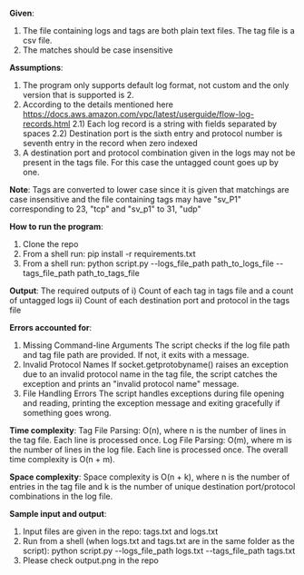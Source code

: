 **Given**:
1) The file containing logs and tags are both plain text files. The tag file is a csv file.
2) The matches should be case insensitive 

**Assumptions**:
1) The program only supports default log format, not custom and the only version that is supported is 2. 
2) According to the details mentioned here https://docs.aws.amazon.com/vpc/latest/userguide/flow-log-records.html
   2.1) Each log record is a string with fields separated by spaces
   2.2) Destination port is the sixth entry and protocol number is seventh entry in the record when zero indexed
3) A destination port and protocol combination given in the logs may not be present in the tags file. 
   For this case the untagged count goes up by one.

**Note**:
Tags are converted to lower case since it is given that matchings are case insensitive 
and the file containing tags may have "sv_P1" corresponding to 23, "tcp" and "sv_p1" to 31, "udp"

**How to run the program**:
1) Clone the repo
2) From a shell run: pip install -r requirements.txt
3) From a shell run: python script.py --logs_file_path path_to_logs_file --tags_file_path path_to_tags_file

**Output**:
The required outputs of i) Count of each tag in tags file and a count of untagged logs ii) Count of each destination port and protocol in the tags file

**Errors accounted for**:
1) Missing Command-line Arguments
The script checks if the log file path and tag file path are provided. 
If not, it exits with a message.
2) Invalid Protocol Names
If socket.getprotobyname() raises an exception due to an invalid protocol name in the tag file, 
the script catches the exception and prints an "invalid protocol name" message.
3) File Handling Errors
The script handles exceptions during file opening and reading, printing the exception message 
and exiting gracefully if something goes wrong.

**Time complexity**:
Tag File Parsing: O(n), where n is the number of lines in the tag file. Each line is processed once.
Log File Parsing: O(m), where m is the number of lines in the log file. Each line is processed once.
The overall time complexity is O(n + m).

**Space complexity**:
Space complexity is O(n + k), 
where n is the number of entries in the tag file and k is the number of unique destination port/protocol combinations in the log file.

**Sample input and output**:
1) Input files are given in the repo: tags.txt and logs.txt
2) Run from a shell (when logs.txt and tags.txt are in the same folder as the script):
   python script.py --logs_file_path logs.txt --tags_file_path tags.txt
3) Please check output.png in the repo
